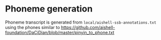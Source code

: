 # Phoneme generation

Phoneme transcript is generated from `local/aishell-ssb-annotations.txt` using the phones similar
to https://github.com/aishell-foundation/DaCiDian/blob/master/pinyin_to_phone.txt